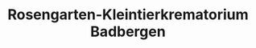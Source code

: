 ---
title: "Rosengarten-Kleintierkrematorium Badbergen"
url: /badbergen/rosengarten-kleintierkrematorium-badbergen/
shop: Bestattungen
---